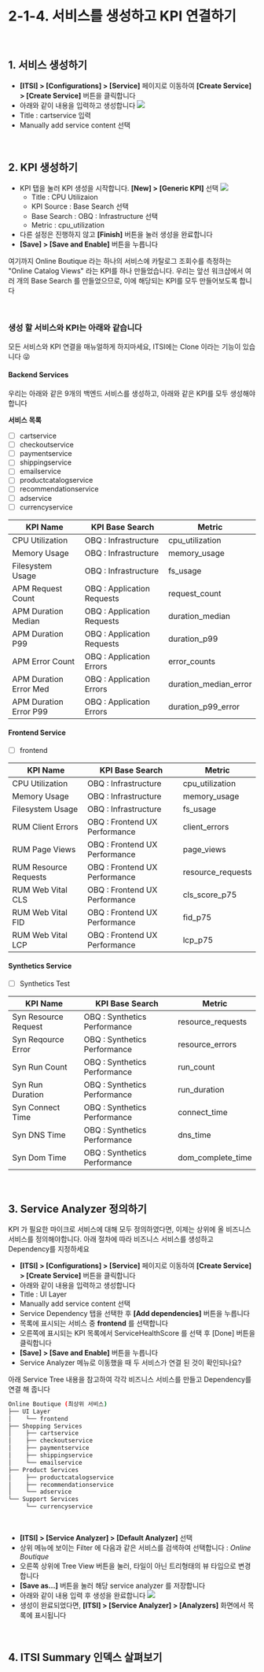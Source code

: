 # 2-1-4. 서비스를 생성하고 KPI 연결하기

</br>

## 1. 서비스 생성하기

- **[ITSI] > [Configurations] > [Service]** 페이지로 이동하여 **[Create Service] > [Create Service]** 버튼을 클릭합니다
- 아래와 같이 내용을 입력하고 생성합니다
  ![](../../../images/2-ninja-itsi/2-1-4-config3.jpg)
- Title : cartservice 입력
- Manually add service content 선택

</br>

## 2. KPI 생성하기

- KPI 탭을 눌러 KPI 생성을 시작합니다. **[New] > [Generic KPI]** 선택
  ![](../../../images/2-ninja-itsi/2-1-4-config4.jpg)
  - Title : CPU Utilizaion
  - KPI Source : Base Search 선택
  - Base Search : OBQ : Infrastructure 선택
  - Metric : cpu_utilization
- 다른 설정은 진행하지 않고 **[Finish]** 버튼을 눌러 생성을 완료합니다
- **[Save] > [Save and Enable]** 버튼을 누릅니다

여기까지 Online Boutique 라는 하나의 서비스에 카탈로그 조회수를 측정하는 "Online Catalog Views" 라는 KPI를 하나 만들었습니다. 우리는 앞선 워크샵에서 여러 개의 Base Search 를 만들었으므로, 이에 해당되는 KPI를 모두 만들어보도록 합니다

</br>

### 생성 할 서비스와 KPI는 아래와 같습니다

모든 서비스와 KPI 연결을 매뉴얼하게 하지마세요, ITSI에는 Clone 이라는 기능이 있습니다 😜

#### Backend Services

우리는 아래와 같은 9개의 백엔드 서비스를 생성하고, 아래와 같은 KPI를 모두 생성해야합니다

**서비스 목록**

- [ ] cartservice </br>
- [ ] checkoutservice </br>
- [ ] paymentservice </br>
- [ ] shippingservice </br>
- [ ] emailservice </br>
- [ ] productcatalogservice </br>
- [ ] recommendationservice </br>
- [ ] adservice </br>
- [ ] currencyservice </br>

| KPI Name               | KPI Base Search            | Metric                |
| ---------------------- | -------------------------- | --------------------- |
| CPU Utilization        | OBQ : Infrastructure       | cpu_utilization       |
| Memory Usage           | OBQ : Infrastructure       | memory_usage          |
| Filesystem Usage       | OBQ : Infrastructure       | fs_usage              |
| APM Request Count      | OBQ : Application Requests | request_count         |
| APM Duration Median    | OBQ : Application Requests | duration_median       |
| APM Duration P99       | OBQ : Application Requests | duration_p99          |
| APM Error Count        | OBQ : Application Errors   | error_counts          |
| APM Duration Error Med | OBQ : Application Errors   | duration_median_error |
| APM Duration Error P99 | OBQ : Application Errors   | duration_p99_error    |

#### Frontend Service

- [ ] frontend

| KPI Name              | KPI Base Search               | Metric            |
| --------------------- | ----------------------------- | ----------------- |
| CPU Utilization       | OBQ : Infrastructure          | cpu_utilization   |
| Memory Usage          | OBQ : Infrastructure          | memory_usage      |
| Filesystem Usage      | OBQ : Infrastructure          | fs_usage          |
| RUM Client Errors     | OBQ : Frontend UX Performance | client_errors     |
| RUM Page Views        | OBQ : Frontend UX Performance | page_views        |
| RUM Resource Requests | OBQ : Frontend UX Performance | resource_requests |
| RUM Web Vital CLS     | OBQ : Frontend UX Performance | cls_score_p75     |
| RUM Web Vital FID     | OBQ : Frontend UX Performance | fid_p75           |
| RUM Web Vital LCP     | OBQ : Frontend UX Performance | lcp_p75           |

#### Synthetics Service

- [ ] Synthetics Test

| KPI Name             | KPI Base Search              | Metric            |
| -------------------- | ---------------------------- | ----------------- |
| Syn Resource Request | OBQ : Synthetics Performance | resource_requests |
| Syn Reqource Error   | OBQ : Synthetics Performance | resource_errors   |
| Syn Run Count        | OBQ : Synthetics Performance | run_count         |
| Syn Run Duration     | OBQ : Synthetics Performance | run_duration      |
| Syn Connect Time     | OBQ : Synthetics Performance | connect_time      |
| Syn DNS Time         | OBQ : Synthetics Performance | dns_time          |
| Syn Dom Time         | OBQ : Synthetics Performance | dom_complete_time |

</br>

## 3. Service Analyzer 정의하기

KPI 가 필요한 마이크로 서비스에 대해 모두 정의하였다면, 이제는 상위에 올 비즈니스 서비스를 정의해야합니다. 아래 절차에 따라 비즈니스 서비스를 생성하고 Dependency를 지정하세요

- **[ITSI] > [Configurations] > [Service]** 페이지로 이동하여 **[Create Service] > [Create Service]** 버튼을 클릭합니다
- 아래와 같이 내용을 입력하고 생성합니다
- Title : UI Layer
- Manually add service content 선택
- Service Dependency 탭을 선택한 후 **[Add dependencies]** 버튼을 누릅니다
- 목록에 표시되는 서비스 중 **frontend** 를 선택합니다
- 오른쪽에 표시되는 KPI 목록에서 ServiceHealthScore 를 선택 후 [Done] 버튼을 클릭합니다
- **[Save] > [Save and Enable]** 버튼을 누릅니다
- Service Analyzer 메뉴로 이동했을 때 두 서비스가 연결 된 것이 확인되나요?

아래 Service Tree 내용을 참고하여 각각 비즈니스 서비스를 만들고 Dependency를 연결 해 줍니다

```bash
Online Boutique (최상위 서비스)
├── UI Layer
│    └── frontend
├── Shopping Services
│    ├── cartservice
│    ├── checkoutservice
│    ├── paymentservice
│    ├── shippingservice
│    └── emailservice
├── Product Services
│    ├── productcatalogservice
│    ├── recommendationservice
│    └── adservice
└── Support Services
     └── currencyservice
```

</br>

- **[ITSI] > [Service Analyzer] > [Default Analyzer]** 선택
- 상위 메뉴에 보이는 Filter 에 다음과 같은 서비스를 검색하여 선택합니다 : _Online Boutique_
- 오른쪽 상위에 Tree View 버튼을 눌러, 타일이 아닌 트리형태의 뷰 타입으로 변경합니다
- **[Save as...]** 버튼을 눌러 해당 service analyzer 를 저장합니다
- 아래와 같이 내용 입력 후 생성을 완료합니다
  ![](../../../images/2-ninja-itsi/2-1-4-config5.jpg)
- 생성이 완료되었다면, **[ITSI] > [Service Analyzer] > [Analyzers]** 화면에서 목록에 표시됩니다

</br>

## 4. ITSI Summary 인덱스 살펴보기
